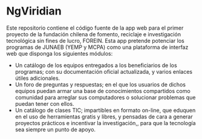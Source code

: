 # NgViridian

Este repositorio contiene el código fuente de la app web para el primer proyecto de la fundación chilena de fomento, reciclaje e investigación tecnológica sin fines de lucro, FOREIN.
Esta app pretende potenciar los programas de JUNAEB (YEMP y MCPA) como una plataforma de interfaz web que disponga los siguientes módulos:

* Un catálogo de los equipos entregados a los beneficiarios de los programas; con su documentación oficial actualizada, y varios enlaces útiles adicionales.
* Un foro de preguntas y respuestas; en el que los usuarios de dichos equipos puedan armar una base de conocimientos compartidos como comunidad para arreglar sus computadores o solucionar problemas que puedan tener con ellos.
* Un catálogo de clases TIC; impartibles en formato on-line, que eduquen en el uso de herramientas gratis y libres, y pensadas de cara a generar proyectos prácticos e incentivar la investigación,, para que la tecnología sea siempre un punto de apoyo.
